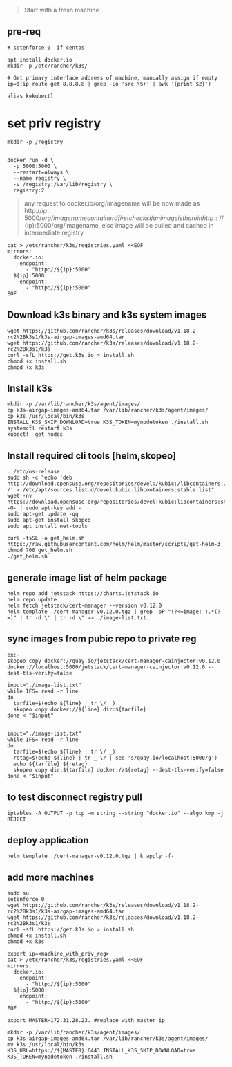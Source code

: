 > Start with a fresh machine


## pre-req
```
# setenforce 0  if centos

apt install docker.io
mkdir -p /etc/rancher/k3s/

# Get primary interface address of machine, manually assign if empty
ip=$(ip route get 8.8.8.8 | grep -Eo 'src \S+' | awk '{print $2}')

alias k=kubectl
```

# set priv registry 
```
mkdir -p /registry


docker run -d \
  -p 5000:5000 \
  --restart=always \
  --name registry \
  -v /registry:/var/lib/registry \
  registry:2
```

> any request to docker.io/org/imagename will be now made as http://${ip}:5000/org/imagename   
> containerd first checks if an image is there in http://${ip}:5000/org/imagename, else image will be pulled and cached in intermediate registry
```
cat > /etc/rancher/k3s/registries.yaml <<EOF
mirrors:
  docker.io:
    endpoint:
      - "http://${ip}:5000"
  ${ip}:5000:
    endpoint:
      - "http://${ip}:5000"
EOF
```
## Download k3s binary and k3s system images

```
wget https://github.com/rancher/k3s/releases/download/v1.18.2-rc2%2Bk3s1/k3s-airgap-images-amd64.tar
wget https://github.com/rancher/k3s/releases/download/v1.18.2-rc2%2Bk3s1/k3s
curl -sfL https://get.k3s.io > install.sh
chmod +x install.sh
chmod +x k3s 
```


## Install k3s
```
mkdir -p /var/lib/rancher/k3s/agent/images/
cp k3s-airgap-images-amd64.tar /var/lib/rancher/k3s/agent/images/
cp k3s /usr/local/bin/k3s
INSTALL_K3S_SKIP_DOWNLOAD=true K3S_TOKEN=mynodetoken ./install.sh
systemctl restart k3s
kubectl  get nodes
```

## Install required cli tools [helm,skopeo]
```
. /etc/os-release
sudo sh -c "echo 'deb http://download.opensuse.org/repositories/devel:/kubic:/libcontainers:/stable/x${NAME}_${VERSION_ID}/ /' > /etc/apt/sources.list.d/devel:kubic:libcontainers:stable.list"
wget -nv https://download.opensuse.org/repositories/devel:kubic:libcontainers:stable/x${NAME}_${VERSION_ID}/Release.key -O- | sudo apt-key add -
sudo apt-get update -qq
sudo apt-get install skopeo
sudo apt install net-tools 

curl -fsSL -o get_helm.sh https://raw.githubusercontent.com/helm/helm/master/scripts/get-helm-3
chmod 700 get_helm.sh
./get_helm.sh

```

## generate image list of helm package
```
helm repo add jetstack https://charts.jetstack.io
helm repo update
helm fetch jetstack/cert-manager --version v0.12.0
helm template ./cert-manager-v0.12.0.tgz | grep -oP "(?<=image: ).*(?=)" | tr -d \' | tr -d \" >> ./image-list.txt
```

## sync images from pubic repo to private reg

```
ex:- 
skopeo copy docker://quay.io/jetstack/cert-manager-cainjector:v0.12.0 docker://localhost:5000/jetstack/cert-manager-cainjector:v0.12.0 --dest-tls-verify=false
```

```
input="./image-list.txt"
while IFS= read -r line
do
  tarfile=$(echo ${line} | tr \/ _)
  skopeo copy docker://${line} dir:${tarfile}
done < "$input"


input="./image-list.txt"
while IFS= read -r line
do
  tarfile=$(echo ${line} | tr \/ _)
  retag=$(echo ${line} | tr _ \/ | sed 's/quay.io/localhost:5000/g')
  echo ${tarfile} ${retag}
  skopeo copy dir:${tarfile} docker://${retag} --dest-tls-verify=false
done < "$input"
```

## to test disconnect registry pull
```
iptables -A OUTPUT -p tcp -m string --string "docker.io" --algo kmp -j REJECT
```


## deploy application
```
helm template ./cert-manager-v0.12.0.tgz | k apply -f-
```


## add more machines
```
sudo su
setenforce 0
wget https://github.com/rancher/k3s/releases/download/v1.18.2-rc2%2Bk3s1/k3s-airgap-images-amd64.tar
wget https://github.com/rancher/k3s/releases/download/v1.18.2-rc2%2Bk3s1/k3s
curl -sfL https://get.k3s.io > install.sh
chmod +x install.sh
chmod +x k3s 

export ip=<machine_with_priv_reg>
cat > /etc/rancher/k3s/registries.yaml <<EOF
mirrors:
  docker.io:
    endpoint:
      - "http://${ip}:5000"
  ${ip}:5000:
    endpoint:
      - "http://${ip}:5000"
EOF

export MASTER=172.31.28.23. #replace with master ip

mkdir -p /var/lib/rancher/k3s/agent/images/
cp k3s-airgap-images-amd64.tar /var/lib/rancher/k3s/agent/images/
mv k3s /usr/local/bin/k3s
K3S_URL=https://${MASTER}:6443 INSTALL_K3S_SKIP_DOWNLOAD=true K3S_TOKEN=mynodetoken ./install.sh

```
